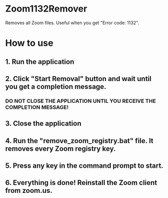# Zoom1132Remover
Removes all Zoom files. Useful when you get "Error code: 1132".

# How to use
## 1. Run the application
## 2. Click "Start Removal" button and wait until you get a completion message.
### DO NOT CLOSE THE APPLICATION UNTIL YOU RECEIVE THE COMPLETION MESSAGE!
## 3. Close the application
## 4. Run the "remove_zoom_registry.bat" file. It removes every Zoom registry key.
## 5. Press any key in the command prompt to start.
## 6. Everything is done! Reinstall the Zoom client from zoom.us.
